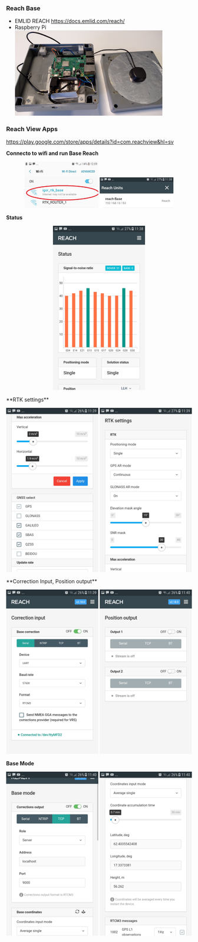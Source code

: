 ### Reach Base

- EMLID REACH https://docs.emlid.com/reach/
- Raspberry Pi
<img src = "../Images/ReachBaseSettings/IMG_20200616_180902.jpg" width = 400><br />

### Reach View Apps 
https://play.google.com/store/apps/details?id=com.reachview&hl=sv

**Connecto to wifi and run Base Reach**

<p align="center">
  <img width="200" src = "../Images/ReachBaseSettings/1.WiFi.jpg">
  <img width="200" src = "../Images/ReachBaseSettings/2.ReachView.jpg">
</p>

**Status**
<p align="center">
  <img width="250" src = "../Images/ReachBaseSettings/3.Status.jpg">
</p>
**RTK settings**
<p align="center">
  <img width="250" src = "../Images/ReachBaseSettings/4.RTKSettings.jpg">
  <img width="250" src = "../Images/ReachBaseSettings/4.RTKSettings1.jpg">
</p>
**Correction Input, Position output**
<p align="center">
  <img width="250" src = "../Images/ReachBaseSettings/5.CorrectionInput.jpg">
  <img width="250" src = "../Images/ReachBaseSettings/6.PositionOutput.jpg">
</p>

**Base Mode**
<p align="center">
  <img width="250" src = "../Images/ReachBaseSettings/BaseMode0.jpg">
  <img width="250" src = "../Images/ReachBaseSettings/BaseMode1.jpg">
</p>


